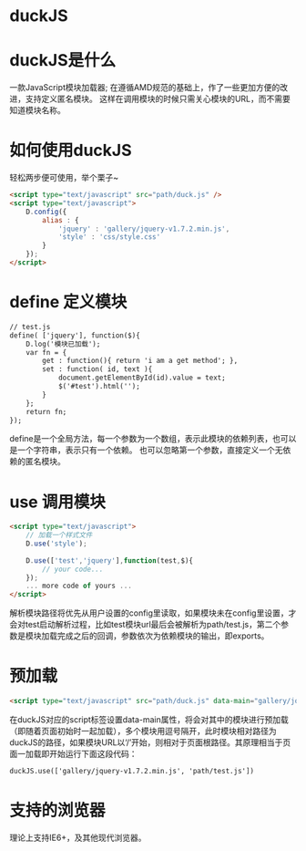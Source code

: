 duckJS
======

# duckJS是什么 #
一款JavaScript模块加载器;
在遵循AMD规范的基础上，作了一些更加方便的改进，支持定义匿名模块。
这样在调用模块的时候只需关心模块的URL，而不需要知道模块名称。

# 如何使用duckJS #
轻松两步便可使用，举个栗子~

```html
<script type="text/javascript" src="path/duck.js" />
<script type="text/javascript">
	D.config({
		alias : {
			'jquery' : 'gallery/jquery-v1.7.2.min.js',
			'style' : 'css/style.css'
		}
	});
</script>
```

# define 定义模块 #
```html
// test.js
define( ['jquery'], function($){
	D.log('模块已加载');
	var fn = {
		get : function(){ return 'i am a get method'; },
		set : function( id, text ){
			document.getElementById(id).value = text;
			$('#test').html('');
		}
	};
	return fn;
});
```
define是一个全局方法，每一个参数为一个数组，表示此模块的依赖列表，也可以是一个字符串，表示只有一个依赖。
也可以忽略第一个参数，直接定义一个无依赖的匿名模块。

# use 调用模块 #
```html
<script type="text/javascript">
    // 加载一个样式文件
	D.use('style');
	
	D.use(['test','jquery'],function(test,$){
        // your code...
    });
    ... more code of yours ...
</script>
```

解析模块路径将优先从用户设置的config里读取，如果模块未在config里设置，才会对test启动解析过程，比如test模块url最后会被解析为path/test.js，第二个参数是模块加载完成之后的回调，参数依次为依赖模块的输出，即exports。

# 预加载 #
```html
<script type="text/javascript" src="path/duck.js" data-main="gallery/jquery-v1.7.2.min.js, path/test.js" />
```

在duckJS对应的script标签设置data-main属性，将会对其中的模块进行预加载（即随着页面初始时一起加载），多个模块用逗号隔开，此时模块相对路径为duckJS的路径，如果模块URL以‘/’开始，则相对于页面根路径。其原理相当于页面一加载即开始运行下面这段代码：
```html
duckJS.use(['gallery/jquery-v1.7.2.min.js', 'path/test.js'])
```

# 支持的浏览器 #
理论上支持IE6+，及其他现代浏览器。
